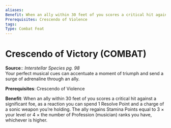 ```yaml
---
aliases: 
Benefit: When an ally within 30 feet of you scores a critical hit against a significant foe, as a reaction you can spend 1 Resolve Point and a charge of a sonic weapon you’re holding. The ally regains Stamina Points equal to 3 × your level or 4 × the number of Profession (musician) ranks you have, whichever is higher.
Prerequisites: Crescendo of Violence
tags: 
Type: Combat Feat
---
```


# Crescendo of Victory (COMBAT)

**Source**:: _Interstellar Species pg. 98_  
Your perfect musical cues can accentuate a moment of triumph and send a surge of adrenaline through an ally.

**Prerequisites**: Crescendo of Violence

**Benefit**: When an ally within 30 feet of you scores a critical hit against a significant foe, as a reaction you can spend 1 Resolve Point and a charge of a sonic weapon you’re holding. The ally regains Stamina Points equal to 3 × your level or 4 × the number of Profession (musician) ranks you have, whichever is higher.
